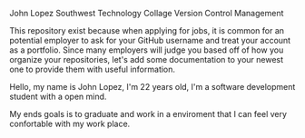 John Lopez
Southwest Technology Collage
Version Control Management

This repository exist because when applying for jobs, it is common for an potential employer to ask for your GitHub username and treat your account as a portfolio. Since many employers will judge you based off of how you organize your repositories, let's add some documentation to your newest one to provide them with useful information.

Hello, my name is John Lopez, I'm 22 years old, I'm a software development student with a open mind.

My ends goals is to graduate and work in a enviroment that I can feel very confortable with my work place.

